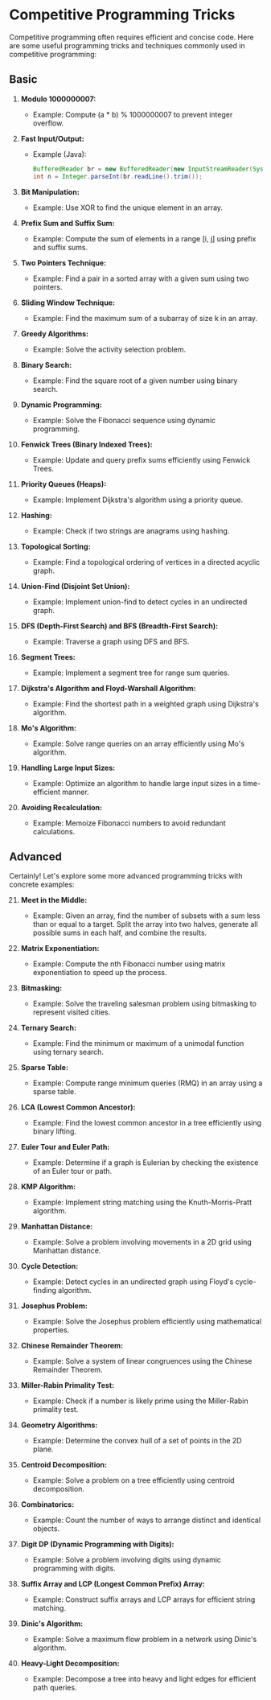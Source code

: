# Competitive Programming Tricks
Competitive programming often requires efficient and concise code. Here are some useful programming tricks and techniques commonly used in competitive programming:

## Basic

1. **Modulo 1000000007:**
   - Example: Compute (a * b) % 1000000007 to prevent integer overflow.

2. **Fast Input/Output:**
   - Example (Java):
     ```java
     BufferedReader br = new BufferedReader(new InputStreamReader(System.in));
     int n = Integer.parseInt(br.readLine().trim());
     ```

3. **Bit Manipulation:**
   - Example: Use XOR to find the unique element in an array.

4. **Prefix Sum and Suffix Sum:**
   - Example: Compute the sum of elements in a range [i, j] using prefix and suffix sums.

5. **Two Pointers Technique:**
   - Example: Find a pair in a sorted array with a given sum using two pointers.

6. **Sliding Window Technique:**
   - Example: Find the maximum sum of a subarray of size k in an array.

7. **Greedy Algorithms:**
   - Example: Solve the activity selection problem.

8. **Binary Search:**
   - Example: Find the square root of a given number using binary search.

9. **Dynamic Programming:**
   - Example: Solve the Fibonacci sequence using dynamic programming.

10. **Fenwick Trees (Binary Indexed Trees):**
    - Example: Update and query prefix sums efficiently using Fenwick Trees.

11. **Priority Queues (Heaps):**
    - Example: Implement Dijkstra's algorithm using a priority queue.

12. **Hashing:**
    - Example: Check if two strings are anagrams using hashing.

13. **Topological Sorting:**
    - Example: Find a topological ordering of vertices in a directed acyclic graph.

14. **Union-Find (Disjoint Set Union):**
    - Example: Implement union-find to detect cycles in an undirected graph.

15. **DFS (Depth-First Search) and BFS (Breadth-First Search):**
    - Example: Traverse a graph using DFS and BFS.

16. **Segment Trees:**
    - Example: Implement a segment tree for range sum queries.

17. **Dijkstra's Algorithm and Floyd-Warshall Algorithm:**
    - Example: Find the shortest path in a weighted graph using Dijkstra's algorithm.

18. **Mo's Algorithm:**
    - Example: Solve range queries on an array efficiently using Mo's algorithm.

19. **Handling Large Input Sizes:**
    - Example: Optimize an algorithm to handle large input sizes in a time-efficient manner.

20. **Avoiding Recalculation:**
    - Example: Memoize Fibonacci numbers to avoid redundant calculations.

## Advanced

Certainly! Let's explore some more advanced programming tricks with concrete examples:

21. **Meet in the Middle:**
    - Example: Given an array, find the number of subsets with a sum less than or equal to a target. Split the array into two halves, generate all possible sums in each half, and combine the results.

22. **Matrix Exponentiation:**
    - Example: Compute the nth Fibonacci number using matrix exponentiation to speed up the process.

23. **Bitmasking:**
    - Example: Solve the traveling salesman problem using bitmasking to represent visited cities.

24. **Ternary Search:**
    - Example: Find the minimum or maximum of a unimodal function using ternary search.

25. **Sparse Table:**
    - Example: Compute range minimum queries (RMQ) in an array using a sparse table.

26. **LCA (Lowest Common Ancestor):**
    - Example: Find the lowest common ancestor in a tree efficiently using binary lifting.

27. **Euler Tour and Euler Path:**
    - Example: Determine if a graph is Eulerian by checking the existence of an Euler tour or path.

28. **KMP Algorithm:**
    - Example: Implement string matching using the Knuth-Morris-Pratt algorithm.

29. **Manhattan Distance:**
    - Example: Solve a problem involving movements in a 2D grid using Manhattan distance.

30. **Cycle Detection:**
    - Example: Detect cycles in an undirected graph using Floyd's cycle-finding algorithm.

31. **Josephus Problem:**
    - Example: Solve the Josephus problem efficiently using mathematical properties.

32. **Chinese Remainder Theorem:**
    - Example: Solve a system of linear congruences using the Chinese Remainder Theorem.

33. **Miller-Rabin Primality Test:**
    - Example: Check if a number is likely prime using the Miller-Rabin primality test.

34. **Geometry Algorithms:**
    - Example: Determine the convex hull of a set of points in the 2D plane.

35. **Centroid Decomposition:**
    - Example: Solve a problem on a tree efficiently using centroid decomposition.

36. **Combinatorics:**
    - Example: Count the number of ways to arrange distinct and identical objects.

37. **Digit DP (Dynamic Programming with Digits):**
    - Example: Solve a problem involving digits using dynamic programming with digits.

38. **Suffix Array and LCP (Longest Common Prefix) Array:**
    - Example: Construct suffix arrays and LCP arrays for efficient string matching.

39. **Dinic's Algorithm:**
    - Example: Solve a maximum flow problem in a network using Dinic's algorithm.

40. **Heavy-Light Decomposition:**
    - Example: Decompose a tree into heavy and light edges for efficient path queries.

